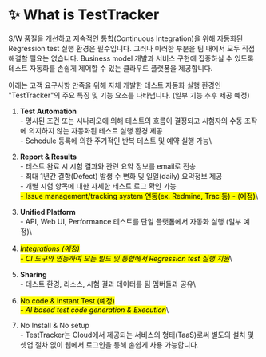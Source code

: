 # ✨ What is TestTracker

S/W 품질을 개선하고 지속적인 통합(Continuous Integration)을 위해 자동화된 Regression test 실행 환경은 필수입니다. 그러나 이러한 부분을 팀 내에서 모두 직접 해결할 필요는 없습니다. Business model 개발과 서비스 구현에 집중하실 수 있도록 테스트 자동화를 손쉽게 제어할 수 있는 클라우드 플랫폼을 제공합니다.

아래는 고객 요구사항 만족을 위해 자체 개발한 테스트 자동화 실행 환경인 "TestTracker"의 주요 특징 및 기능 요소를 나타냅니다. (일부 기능 추후 제공 예정)



1. **Test Automation**\
   \- 명시된 조건 또는 시나리오에 의해 테스트의 흐름이 결정되고 시험자의 수동 조작에 의지하지 않는 자동화된 테스트 실행 환경 제공\
   \- Schedule 등록에 의한 주기적인 반복 테스트 및 예약 실행 가능\

2. **Report & Results**\
   \- 테스트 완료 시 시험 결과와 관련 요약 정보를 email로 전송\
   \- 최대 1년간 결함(Defect) 발생 수 변화 및 일일(daily) 요약정보 제공\
   \- 개별 시험 항목에 대한 자세한 테스트 로그 확인 가능\
   <mark style="background-color:yellow;">- Issue management/tracking system 연동(ex. Redmine, Trac 등) - (예정)</mark>\

3. **Unified Platform**\
   \- API, Web UI, Performance 테스트를 단일 플랫폼에서 자동화 실행 (일부 예정)\

4. _<mark style="background-color:yellow;">Integrations (예정)</mark>_\
   _<mark style="background-color:yellow;">- CI 도구와 연동하여 모든 빌드 및 통합에서 Regression test 실행 지원</mark>_\

5. **Sharing**\
   \- 테스트 환경, 리소스, 시험 결과 데이터를 팀 멤버들과 공유\

6. <mark style="background-color:yellow;">No code & Instant Test (예정)</mark>\
   _<mark style="background-color:yellow;">- AI based test code generation & Execution</mark>_\

7. No Install & No setup\
   \- TestTracker는 Cloud에서 제공되는 서비스의 형태(TaaS)로써 별도의 설치 및 셋업 절차 없이 웹에서 로그인을 통해 손쉽게 사용 가능합니다.

